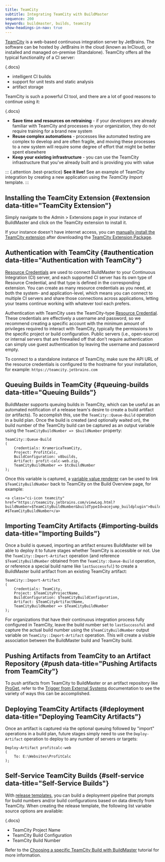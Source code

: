 ```yaml
---
title: TeamCity
subtitle: Integrating TeamCity with BuildMaster
sequence: 200
keywords: buildmaster, builds, teamcity
show-headings-in-nav: true
---
```


[TeamCity](https://www.jetbrains.com/teamcity) is a web-based continuous integration server by JetBrains. The software can be hosted by JetBrains in the cloud (known as InCloud), or installed and managed on-premise (Standalone). TeamCity offers all the typical functionality of a CI server:

{.docs}
 - intelligent CI builds
 - support for unit tests and static analysis
 - artifact storage

TeamCity is such a powerful CI tool, and there are a lot of good reasons to continue using it:

{.docs}
 - **Save time and resources on retraining** - if your developers are already familiar with TeamCity and processes in your organization, they do not require training for a brand new system
 - **Reuse complex automations** - processes like automated testing are complex to develop and are often fragile, and moving these processes to a new system will require some degree of effort that might be better spent elsewhere
 - **Keep your existing infrastructure** - you can use the TeamCity infrastructure that you've already built and is providing you with value

::: {.attention .best-practice}
**See it live!** See an example of TeamCity integration by creating a new application using the *TeamCity Import* template.
:::

## Installing the TeamCity Extension {#extension data-title="TeamCity Extension"}

Simply navigate to the Admin > Extensions page in your instance of BuildMaster and click on the TeamCity extension to install it.

If your instance doesn't have internet access, you can [manually install the TeamCity extension](https://docs.inedo.com/docs/buildmaster/reference/extensions#manual-install) after downloading the [TeamCity Extension Package](https://proget.inedo.com/feeds/Extensions/inedox/TeamCity).

## Authentication with TeamCity {#authentication data-title="Authentication with TeamCity"}

[Resource Credentials](/docs/buildmaster/administration/resource-credentials) are used to connect BuildMaster to your Continuous Integration (CI) server, and each supported CI server has its own type of Resource Credential, and that type is defined in the corresponding extension. You can create as many resource credentials as you need, at both the system- and application-level, which means you can connect to multiple CI servers and share those connections across applications, letting your teams continue working with whatever tool each prefers.

Authentication with TeamCity uses the TeamCity-type [Resource Credential](/docs/buildmaster/administration/resource-credentials). These credentials are effectively a username and password, so we recommend creating a specific account with the minimum amount of privileges required to interact with TeamCity, typically the permissions to the specific project or build configuration. Public servers (i.e., open-source) or internal servers that are firewalled off that don't require authentication can simply use guest authentication by leaving the username and password empty.

To connect to a standalone instance of TeamCity, make sure the API URL of the resource credentials is configured to the hostname for your installation, for example: `https://teamcity.jetbrains.com`

## Queuing Builds in TeamCity {#queuing-builds data-title="Queuing Builds"}

BuildMaster supports queuing builds in TeamCity, which can be useful as an automated notification of a release team's desire to create a build artifact (or artifacts). To accomplish this, use the `TeamCity::Queue-Build` operation in a build plan. Once the build is created (and optionally waited on), the build number of the TeamCity build can be captured as an output variable using the `TeamCityBuildNumber => $buildNumber` property:

```
TeamCity::Queue-Build
(
	Credentials: KramericaTeamCity,
	Project: ProfitCalc,
	BuildConfiguration: v8builds,
	Artifact: profit-calc-web.zip,
	TeamCityBuildNumber => $tcBuildNumber
); 
```

Once this variable is captured, a [variable value renderer](/docs/buildmaster/administration/value-renderers) can be used to link `$TeamCityBuildNumber` back to TeamCity on the Build Overview page, for example:

```
<a class="ci-icon teamcity" href="https://teamcity.jetbrains.com/viewLog.html?buildNumber=$TeamCityBuildNumber&buildTypeId=acejump_buildplugin">Build #$TeamCityBuildNumber</a>
```

## Importing TeamCity Artifacts {#importing-builds data-title="Importing Builds"}

Once a build is queued, importing an artifact ensures BuildMaster will be able to deploy it to future stages whether TeamCity is accessible or not. Use the `TeamCity::Import-Artifact` operation (and reference `$TeamCityBuildNumber` obtained from the `TeamCity::Queue-Build` operation, or reference a special build name like `lastSuccessful`) to create a BuildMaster build artifact from an existing TeamCity artifact:

```
TeamCity::Import-Artifact
(
    Credentials: TeamCity,
    Project: $TeamCityProjectName,
    BuildConfiguration: $TeamCityBuildConfiguration,
    Artifact: $TeamCityArtifactName,
    TeamCityBuildNumber => $TeamCityBuildNumber
);
```

For organizations that have their continuous integration process fully configured in TeamCity, leave the build number set to `lastSuccessful` and capture the actual build number using the `$TeamCityBuildNumber` output variable on `TeamCity::Import-Artifact` operation. This will create a visible association between the BuildMaster build and TeamCity build.

## Pushing Artifacts from TeamCity to an Artifact Repository {#push data-title="Pushing Artifacts from TeamCity"}

To push artifacts from TeamCity to BuildMaster or an artifact repository like [ProGet](https://inedo.com/proget), refer to the [Trigger from External Systems](https://docs.inedo.com/docs/buildmaster/builds/external-systems/trigger-via-api) documentation to see the variety of ways this can be accomplished.

## Deploying TeamCity Artifacts {#deployment data-title="Deploying TeamCity Artifacts"}

Once an artifact is captured via the optional queuing followed by "import" operations in a build plan, future stages simply need to use the `Deploy-Artifact` operation to deploy to any number of servers or targets:

```
Deploy-Artifact profitcalc-web
(
    To: E:\Websites\ProfitCalc
);
```

## Self-Service TeamCity Builds {#self-service data-title="Self-Service Builds"}

With [release templates](/docs/buildmaster/releases/templates), you can build a deployment pipeline that prompts for build numbers and/or build configurations based on data directly from TeamCity. When creating the release template, the following list variable source options are available:

{.docs}
 - TeamCity Project Name
 - TeamCity Build Configuration
 - TeamCity Build Number

Refer to the [Choosing a specific TeamCity Build with BuildMaster](https://inedo.com/support/tutorials/buildmaster/teamcity/choosing-specific-artifact-from-teamcity) tutorial for more information.
